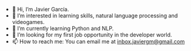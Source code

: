 - 👋 Hi, I’m Javier García.
- 👀 I’m interested in learning skills, natural language processing and videogames.
- 🌱 I’m currently learning Python and NLP.
- 💞️ I’m looking for my first job opportunity in the developer world.
- 📫 How to reach me: You can email me at inbox.javiergm@gmail.com

<!---
JavierGM86/JavierGM86 is a ✨ special ✨ repository because its `README.md` (this file) appears on your GitHub profile.
You can click the Preview link to take a look at your changes.
--->
